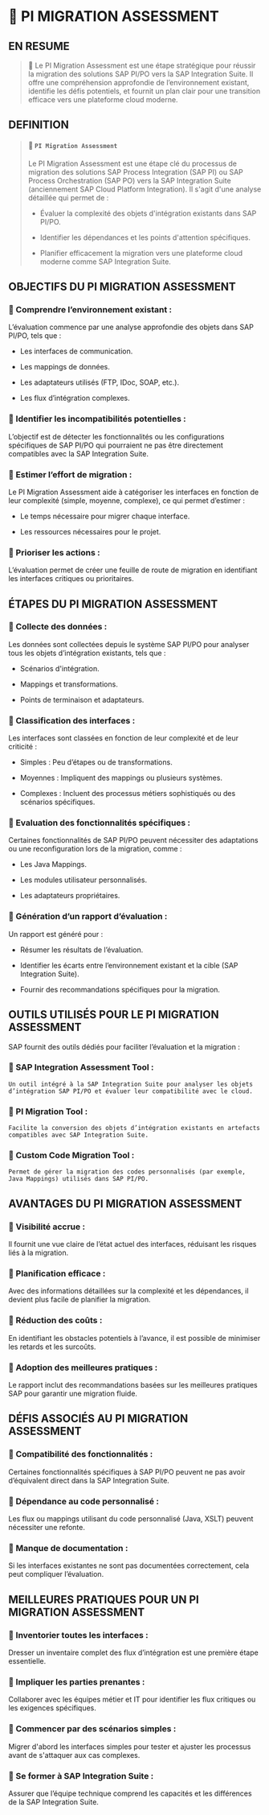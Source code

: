 # 🌸 PI MIGRATION ASSESSMENT

## EN RESUME

> 🌺 Le PI Migration Assessment est une étape stratégique pour réussir la migration des solutions SAP PI/PO vers la SAP Integration Suite. Il offre une compréhension approfondie de l’environnement existant, identifie les défis potentiels, et fournit un plan clair pour une transition efficace vers une plateforme cloud moderne.

## DEFINITION

> #### 🍧 `PI Migration Assessment`
>
> Le PI Migration Assessment est une étape clé du processus de migration des solutions SAP Process Integration (SAP PI) ou SAP Process Orchestration (SAP PO) vers la SAP Integration Suite (anciennement SAP Cloud Platform Integration). Il s'agit d'une analyse détaillée qui permet de :
>
> - Évaluer la complexité des objets d'intégration existants dans SAP PI/PO.
>
> - Identifier les dépendances et les points d'attention spécifiques.
>
> - Planifier efficacement la migration vers une plateforme cloud moderne comme SAP Integration Suite.

## OBJECTIFS DU PI MIGRATION ASSESSMENT

### 💮 Comprendre l’environnement existant :

L’évaluation commence par une analyse approfondie des objets dans SAP PI/PO, tels que :

- Les interfaces de communication.

- Les mappings de données.

- Les adaptateurs utilisés (FTP, IDoc, SOAP, etc.).

- Les flux d’intégration complexes.

### 💮 Identifier les incompatibilités potentielles :

L’objectif est de détecter les fonctionnalités ou les configurations spécifiques de SAP PI/PO qui pourraient ne pas être directement compatibles avec la SAP Integration Suite.

### 💮 Estimer l’effort de migration :

Le PI Migration Assessment aide à catégoriser les interfaces en fonction de leur complexité (simple, moyenne, complexe), ce qui permet d’estimer :

- Le temps nécessaire pour migrer chaque interface.

- Les ressources nécessaires pour le projet.

### 💮 Prioriser les actions :

L’évaluation permet de créer une feuille de route de migration en identifiant les interfaces critiques ou prioritaires.

## ÉTAPES DU PI MIGRATION ASSESSMENT

### 💮 Collecte des données :

Les données sont collectées depuis le système SAP PI/PO pour analyser tous les objets d’intégration existants, tels que :

- Scénarios d'intégration.

- Mappings et transformations.

- Points de terminaison et adaptateurs.

### 💮 Classification des interfaces :

Les interfaces sont classées en fonction de leur complexité et de leur criticité :

- Simples : Peu d’étapes ou de transformations.

- Moyennes : Impliquent des mappings ou plusieurs systèmes.

- Complexes : Incluent des processus métiers sophistiqués ou des scénarios spécifiques.

### 💮 Evaluation des fonctionnalités spécifiques :

Certaines fonctionnalités de SAP PI/PO peuvent nécessiter des adaptations ou une reconfiguration lors de la migration, comme :

- Les Java Mappings.

- Les modules utilisateur personnalisés.

- Les adaptateurs propriétaires.

### 💮 Génération d’un rapport d’évaluation :

Un rapport est généré pour :

- Résumer les résultats de l’évaluation.

- Identifier les écarts entre l’environnement existant et la cible (SAP Integration Suite).

- Fournir des recommandations spécifiques pour la migration.

## OUTILS UTILISÉS POUR LE PI MIGRATION ASSESSMENT

SAP fournit des outils dédiés pour faciliter l’évaluation et la migration :

### 💮 SAP Integration Assessment Tool :

    Un outil intégré à la SAP Integration Suite pour analyser les objets d’intégration SAP PI/PO et évaluer leur compatibilité avec le cloud.

### 💮 PI Migration Tool :

    Facilite la conversion des objets d’intégration existants en artefacts compatibles avec SAP Integration Suite.

### 💮 Custom Code Migration Tool :

    Permet de gérer la migration des codes personnalisés (par exemple, Java Mappings) utilisés dans SAP PI/PO.

## AVANTAGES DU PI MIGRATION ASSESSMENT

### 💮 Visibilité accrue :

Il fournit une vue claire de l’état actuel des interfaces, réduisant les risques liés à la migration.

### 💮 Planification efficace :

Avec des informations détaillées sur la complexité et les dépendances, il devient plus facile de planifier la migration.

### 💮 Réduction des coûts :

En identifiant les obstacles potentiels à l’avance, il est possible de minimiser les retards et les surcoûts.

### 💮 Adoption des meilleures pratiques :

Le rapport inclut des recommandations basées sur les meilleures pratiques SAP pour garantir une migration fluide.

## DÉFIS ASSOCIÉS AU PI MIGRATION ASSESSMENT

### 💮 Compatibilité des fonctionnalités :

Certaines fonctionnalités spécifiques à SAP PI/PO peuvent ne pas avoir d’équivalent direct dans la SAP Integration Suite.

### 💮 Dépendance au code personnalisé :

Les flux ou mappings utilisant du code personnalisé (Java, XSLT) peuvent nécessiter une refonte.

### 💮 Manque de documentation :

Si les interfaces existantes ne sont pas documentées correctement, cela peut compliquer l’évaluation.

## MEILLEURES PRATIQUES POUR UN PI MIGRATION ASSESSMENT

### 💮 Inventorier toutes les interfaces :

Dresser un inventaire complet des flux d’intégration est une première étape essentielle.

### 💮 Impliquer les parties prenantes :

Collaborer avec les équipes métier et IT pour identifier les flux critiques ou les exigences spécifiques.

### 💮 Commencer par des scénarios simples :

Migrer d'abord les interfaces simples pour tester et ajuster les processus avant de s'attaquer aux cas complexes.

### 💮 Se former à SAP Integration Suite :

Assurer que l’équipe technique comprend les capacités et les différences de la SAP Integration Suite.
